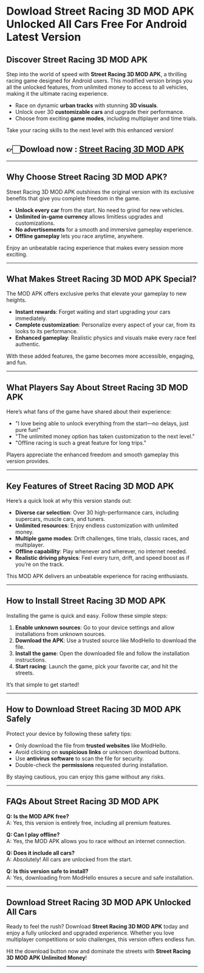 # Dowload Street Racing 3D MOD APK Unlocked All Cars Free For Android Latest Version 

## **Discover Street Racing 3D MOD APK**

Step into the world of speed with **Street Racing 3D MOD APK**, a thrilling racing game designed for Android users. This modified version brings you all the unlocked features, from unlimited money to access to all vehicles, making it the ultimate racing experience.

- Race on dynamic **urban tracks** with stunning **3D visuals**.  
- Unlock over 30 **customizable cars** and upgrade their performance.  
- Choose from exciting **game modes**, including multiplayer and time trials.  

Take your racing skills to the next level with this enhanced version!


## 👉🏻Dowload now : [Street Racing 3D MOD APK](https://modhello.com/street-racing-3d/)
---

## **Why Choose Street Racing 3D MOD APK?**

Street Racing 3D MOD APK outshines the original version with its exclusive benefits that give you complete freedom in the game.

- **Unlock every car** from the start. No need to grind for new vehicles.  
- **Unlimited in-game currency** allows limitless upgrades and customizations.  
- **No advertisements** for a smooth and immersive gameplay experience.  
- **Offline gameplay** lets you race anytime, anywhere.  

Enjoy an unbeatable racing experience that makes every session more exciting.

---

## **What Makes Street Racing 3D MOD APK Special?**

The MOD APK offers exclusive perks that elevate your gameplay to new heights.

- **Instant rewards**: Forget waiting and start upgrading your cars immediately.  
- **Complete customization**: Personalize every aspect of your car, from its looks to its performance.  
- **Enhanced gameplay**: Realistic physics and visuals make every race feel authentic.  

With these added features, the game becomes more accessible, engaging, and fun.

---

## **What Players Say About Street Racing 3D MOD APK**

Here’s what fans of the game have shared about their experience:

- "I love being able to unlock everything from the start—no delays, just pure fun!"  
- "The unlimited money option has taken customization to the next level."  
- "Offline racing is such a great feature for long trips."  

Players appreciate the enhanced freedom and smooth gameplay this version provides.

---

## **Key Features of Street Racing 3D MOD APK**

Here’s a quick look at why this version stands out:

- **Diverse car selection**: Over 30 high-performance cars, including supercars, muscle cars, and tuners.  
- **Unlimited resources**: Enjoy endless customization with unlimited money.  
- **Multiple game modes**: Drift challenges, time trials, classic races, and multiplayer.  
- **Offline capability**: Play whenever and wherever, no internet needed.  
- **Realistic driving physics**: Feel every turn, drift, and speed boost as if you’re on the track.  

This MOD APK delivers an unbeatable experience for racing enthusiasts.

---

## **How to Install Street Racing 3D MOD APK**

Installing the game is quick and easy. Follow these simple steps:

1. **Enable unknown sources**: Go to your device settings and allow installations from unknown sources.  
2. **Download the APK**: Use a trusted source like ModHello to download the file.  
3. **Install the game**: Open the downloaded file and follow the installation instructions.  
4. **Start racing**: Launch the game, pick your favorite car, and hit the streets.  

It’s that simple to get started!

---

## **How to Download Street Racing 3D MOD APK Safely**

Protect your device by following these safety tips:

- Only download the file from **trusted websites** like ModHello.  
- Avoid clicking on **suspicious links** or unknown download buttons.  
- Use **antivirus software** to scan the file for security.  
- Double-check the **permissions** requested during installation.  

By staying cautious, you can enjoy this game without any risks.

---

## **FAQs About Street Racing 3D MOD APK**

**Q: Is the MOD APK free?**  
A: Yes, this version is entirely free, including all premium features.  

**Q: Can I play offline?**  
A: Yes, the MOD APK allows you to race without an internet connection.  

**Q: Does it include all cars?**  
A: Absolutely! All cars are unlocked from the start.  

**Q: Is this version safe to install?**  
A: Yes, downloading from ModHello ensures a secure and safe installation.  

---

## **Download Street Racing 3D MOD APK Unlocked All Cars**

Ready to feel the rush? Download **Street Racing 3D MOD APK** today and enjoy a fully unlocked and upgraded experience. Whether you love multiplayer competitions or solo challenges, this version offers endless fun.

Hit the download button now and dominate the streets with **Street Racing 3D MOD APK Unlimited Money**!  

---
